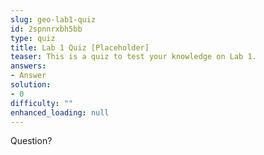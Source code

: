 ```yaml
---
slug: geo-lab1-quiz
id: 2spnnrxbh5bb
type: quiz
title: Lab 1 Quiz [Placeholder]
teaser: This is a quiz to test your knowledge on Lab 1.
answers:
- Answer
solution:
- 0
difficulty: ""
enhanced_loading: null
---
```

Question?